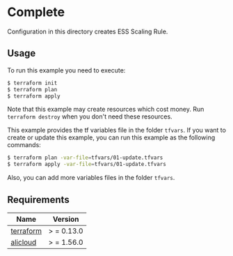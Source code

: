 # Complete

Configuration in this directory creates ESS Scaling Rule.

## Usage

To run this example you need to execute:

```bash
$ terraform init
$ terraform plan
$ terraform apply
```

Note that this example may create resources which cost money. Run `terraform destroy` when you don't need these resources.

This example provides the tf variables file in the folder `tfvars`. If you want to create or update this example,
you can run this example as the following commands:
```bash
$ terraform plan -var-file=tfvars/01-update.tfvars
$ terraform apply -var-file=tfvars/01-update.tfvars
```

Also, you can add more variables files in the folder `tfvars`.

<!-- BEGINNING OF PRE-COMMIT-TERRAFORM DOCS HOOK -->
## Requirements

| Name | Version |
|------|---------|
| <a name="requirement_terraform"></a> [terraform](#requirement\_terraform) | > = 0.13.0 |
| <a name="requirement_alicloud"></a> [alicloud](#requirement\_alicloud) | > = 1.56.0 |